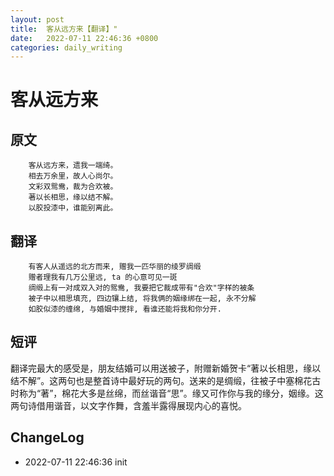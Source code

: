 ```yaml
---
layout: post
title:  客从远方来【翻译】"
date:   2022-07-11 22:46:36 +0800
categories: daily_writing
---
```

# 客从远方来
##	原文
		客从远方来，遗我一端绮。
		相去万余里，故人心尚尔。
		文彩双鸳鸯，裁为合欢被。
		著以长相思，缘以结不解。
		以胶投漆中，谁能别离此。
##	翻译
		有客人从遥远的北方而来, 赠我一匹华丽的绫罗绸缎
		赠者理我有几万公里远, ta 的心意可见一斑
		绸缎上有一对成双入对的鸳鸯, 我要把它裁成带有"合欢"字样的被条
		被子中以相思填充, 四边镶上结, 将我俩的姻缘绑在一起, 永不分解
		如胶似漆的缠绵, 与婚姻中搅拌, 看谁还能将我和你分开. 

## 短评
翻译完最大的感受是，朋友结婚可以用送被子，附赠新婚贺卡“著以长相思，缘以结不解”。这两句也是整首诗中最好玩的两句。送来的是绸缎，往被子中塞棉花古时称为“著”，棉花大多是丝绵，而丝谐音“思”。缘又可作你与我的缘分，姻缘。这两句诗借用谐音，以文字作舞，含羞半露得展现内心的喜悦。



## ChangeLog
- 2022-07-11 22:46:36 init
        